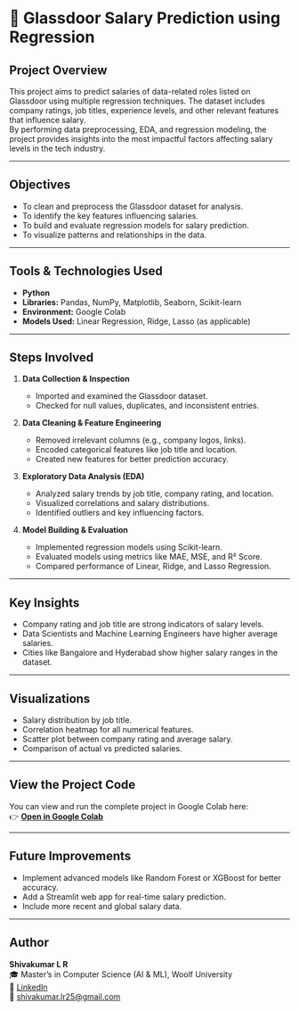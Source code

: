 # 💼 Glassdoor Salary Prediction using Regression

##  Project Overview
This project aims to predict salaries of data-related roles listed on Glassdoor using multiple regression techniques. The dataset includes company ratings, job titles, experience levels, and other relevant features that influence salary.  
By performing data preprocessing, EDA, and regression modeling, the project provides insights into the most impactful factors affecting salary levels in the tech industry.

---

##  Objectives
- To clean and preprocess the Glassdoor dataset for analysis.  
- To identify the key features influencing salaries.  
- To build and evaluate regression models for salary prediction.  
- To visualize patterns and relationships in the data.  

---

##  Tools & Technologies Used
- **Python**  
- **Libraries:** Pandas, NumPy, Matplotlib, Seaborn, Scikit-learn  
- **Environment:** Google Colab  
- **Models Used:** Linear Regression, Ridge, Lasso (as applicable)  

---

##  Steps Involved

1. **Data Collection & Inspection**  
   - Imported and examined the Glassdoor dataset.  
   - Checked for null values, duplicates, and inconsistent entries.  

2. **Data Cleaning & Feature Engineering**  
   - Removed irrelevant columns (e.g., company logos, links).  
   - Encoded categorical features like job title and location.  
   - Created new features for better prediction accuracy.  

3. **Exploratory Data Analysis (EDA)**  
   - Analyzed salary trends by job title, company rating, and location.  
   - Visualized correlations and salary distributions.  
   - Identified outliers and key influencing factors.  

4. **Model Building & Evaluation**  
   - Implemented regression models using Scikit-learn.  
   - Evaluated models using metrics like MAE, MSE, and R² Score.  
   - Compared performance of Linear, Ridge, and Lasso Regression.  

---

##  Key Insights
- Company rating and job title are strong indicators of salary levels.  
- Data Scientists and Machine Learning Engineers have higher average salaries.  
- Cities like Bangalore and Hyderabad show higher salary ranges in the dataset.  

---

##  Visualizations
- Salary distribution by job title.  
- Correlation heatmap for all numerical features.  
- Scatter plot between company rating and average salary.  
- Comparison of actual vs predicted salaries.  

---

##  View the Project Code
You can view and run the complete project in Google Colab here:  
👉 [**Open in Google Colab**](https://colab.research.google.com/drive/1P3EzN8TtDrcc_Ifef1pX9aDku42KzMwg)

---

##  Future Improvements
- Implement advanced models like Random Forest or XGBoost for better accuracy.  
- Add a Streamlit web app for real-time salary prediction.  
- Include more recent and global salary data.  

---

##  Author
**Shivakumar L R**  
🎓 Master’s in Computer Science (AI & ML), Woolf University  
🔗 [LinkedIn](https://www.linkedin.com/in/shivakumar-l-r-0153ba2b1)  
📧 shivakumar.lr25@gmail.com  


 



